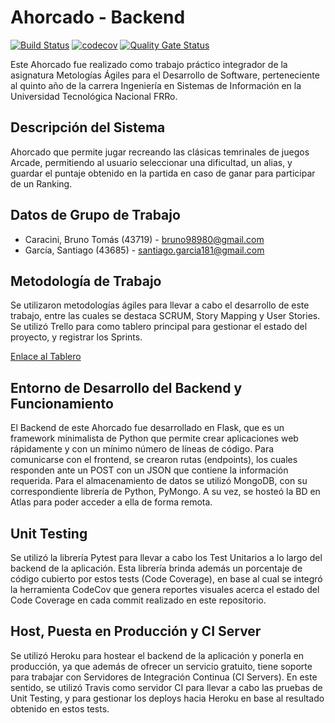 # Ahorcado - Backend

[![Build Status](https://travis-ci.com/brunocaracini/TP-Agiles-2020-Backend.svg?branch=master)](https://travis-ci.com/brunocaracini/TP-Agiles-2020-Backend)
[![codecov](https://codecov.io/gh/brunocaracini/TP-Agiles-2020-Backend/branch/master/graph/badge.svg?token=NV5JRFA9UU)](https://codecov.io/gh/brunocaracini/TP-Agiles-2020-Backend)
[![Quality Gate Status](https://sonarcloud.io/api/project_badges/measure?project=brunocaracini_TP-Agiles-2020-Backend&metric=alert_status)](https://sonarcloud.io/dashboard?id=brunocaracini_TP-Agiles-2020-Backend)


Este Ahorcado fue realizado como trabajo práctico integrador de la asignatura Metologías Ágiles para el Desarrollo de Software, perteneciente al quinto año de la carrera Ingeniería en Sistemas de Información en la Universidad Tecnológica Nacional FRRo.

<h2> Descripción del Sistema </h2>

Ahorcado que permite jugar recreando las clásicas temrinales de juegos Arcade, permitiendo al usuario seleccionar una dificultad, un alias, y guardar el puntaje obtenido en la partida en caso de ganar para participar de un Ranking.

<h2> Datos de Grupo de Trabajo </h2>

- Caracini,‌ ‌Bruno‌ ‌Tomás‌ ‌(43719)‌ ‌-‌ ‌‌bruno98980@gmail.com <br/>
- García,‌ ‌Santiago ‌(43685)‌ ‌-‌ ‌‌santiago.garcia181@gmail.com <br/>

<h2> Metodología de Trabajo </h2>

Se utilizaron metodologías ágiles para llevar a cabo el desarrollo de este trabajo, entre las cuales se destaca SCRUM, Story Mapping y User Stories. Se utilizó Trello para como tablero principal para gestionar el estado del proyecto, y registrar los Sprints.

[Enlace al Tablero](https://trello.com/b/yMS3pSL3/tp-%C3%A1giles-story-mapping-grupo-7-caracini-y-garc%C3%ADa)

<h2> Entorno de Desarrollo del Backend y Funcionamiento </h2>

El Backend de este Ahorcado fue desarrollado en Flask, que es un framework minimalista de Python que permite crear aplicaciones web rápidamente y con un mínimo número de líneas de código. Para comunicarse con el frontend, se crearon rutas (endpoints), los cuales responden ante un POST con un JSON que contiene la información requerida.
Para el almacenamiento de datos se utilizó MongoDB, con su correspondiente librería de Python, PyMongo. A su vez, se hosteó la BD en Atlas para poder acceder a ella de forma remota.

<h2> Unit Testing </h2>

Se utilizó la librería Pytest para llevar a cabo los Test Unitarios a lo largo del backend de la aplicación. Esta librería brinda además un porcentaje de código cubierto por estos tests (Code Coverage), en base al cual se integró la herramienta CodeCov que genera reportes visuales acerca el estado del Code Coverage en cada commit realizado en este repositorio.

<h2> Host, Puesta en Producción y CI Server</h2>

Se utilizó Heroku para hostear el backend de la aplicación y ponerla en producción, ya que además de ofrecer un servicio gratuito, tiene soporte para trabajar con Servidores de Integración Continua (CI Servers). En este sentido, se utilizó Travis como servidor CI para llevar a cabo las pruebas de Unit Testing, y para gestionar los deploys hacia Heroku en base al resultado obtenido en estos tests.
